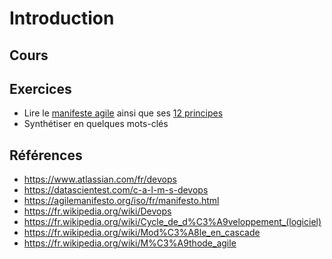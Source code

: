 # Introduction

## Cours

<Reaveal name="intro" />

## Exercices

- Lire le [manifeste agile](https://agilemanifesto.org/iso/fr/manifesto.html) ainsi que ses [12 principes](https://agilemanifesto.org/iso/fr/principles.html)
- Synthétiser en quelques mots-clés

## Références

- https://www.atlassian.com/fr/devops
- https://datascientest.com/c-a-l-m-s-devops
- https://agilemanifesto.org/iso/fr/manifesto.html
- https://fr.wikipedia.org/wiki/Devops
- https://fr.wikipedia.org/wiki/Cycle_de_d%C3%A9veloppement_(logiciel)
- https://fr.wikipedia.org/wiki/Mod%C3%A8le_en_cascade
- https://fr.wikipedia.org/wiki/M%C3%A9thode_agile
